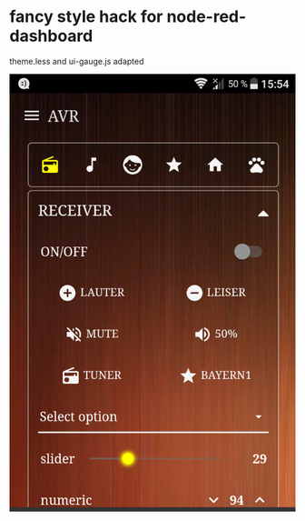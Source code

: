 # fancy style hack for node-red-dashboard 


theme.less and ui-gauge.js adapted



![App Screen](/src/Screenshot.png)